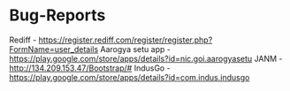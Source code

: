 # Bug-Reports
Rediff - https://register.rediff.com/register/register.php?FormName=user_details
Aarogya setu app - https://play.google.com/store/apps/details?id=nic.goi.aarogyasetu
JANM - http://134.209.153.47/Bootstrap/#
IndusGo - https://play.google.com/store/apps/details?id=com.indus.indusgo
